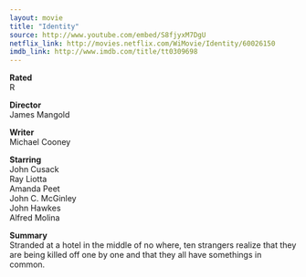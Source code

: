 ```yaml
---
layout: movie
title: "Identity"
source: http://www.youtube.com/embed/S8fjyxM7DgU
netflix_link: http://movies.netflix.com/WiMovie/Identity/60026150
imdb_link: http://www.imdb.com/title/tt0309698
---
```


__Rated__<br /><span class="rated ts">R</span>

__Director__<br />James Mangold

__Writer__<br />Michael Cooney

__Starring__<br />John Cusack<br />Ray Liotta<br />Amanda Peet<br />John C. McGinley<br />John Hawkes<br />Alfred Molina

__Summary__<br />Stranded at a hotel in the middle of no where, ten strangers realize that they are being killed off one by one and that they all have somethings in common.
